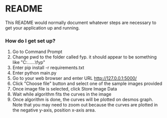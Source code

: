 # README #

This README would normally document whatever steps are necessary to get your application up and running.

### How do I get set up? ###

1. Go to Command Prompt 
2. Change pwd to the folder called fyp. it should appear to be something like "C:\...\...\fyp"
3. Enter pip install -r requirements.txt
4. Enter python main.py 
5. Go to your web browser and enter URL http://127.0.0.1:5000/
6. Click "Choose file" button and select one of the sample images provided
7. Once image file is selected, click Store Image Data
8. Wait while algorithm fits the curves in the image
9. Once algorithm is done, the curves will be plotted on desmos graph. Note that you may need to zoom out because the curves are plotted in the negative y-axis, position x-axis area. 



